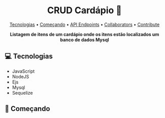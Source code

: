 <h1 align="center" style="font-weight: bold;">CRUD Cardápio 📕</h1>

<p align="center">
 <a href="#Tecnologias">Tecnologias</a> • 
 <a href="#Começando">Começando</a> • 
 <a href="#routes">API Endpoints</a> •
 <a href="#colab">Collaborators</a> •
 <a href="#contribute">Contribute</a>
</p>

<p align="center">
    <b>Listagem de itens de um cardápio onde os itens estão localizados um banco de dados Mysql</b>
</p>

<h2 id="Tecnologias">💻 Tecnologias</h2>

- JavaScript
- NodeJS
- Ejs
- Mysql
- Sequelize

<h2 id="Começando">🚀 Começando</h2>
